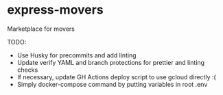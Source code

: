 # express-movers

Marketplace for movers

TODO:

- Use Husky for precommits and add linting
- Update verify YAML and branch protections for prettier and linting checks
- If necessary, update GH Actions deploy script to use gcloud directly :(
- Simply docker-compose command by putting variables in root .env
